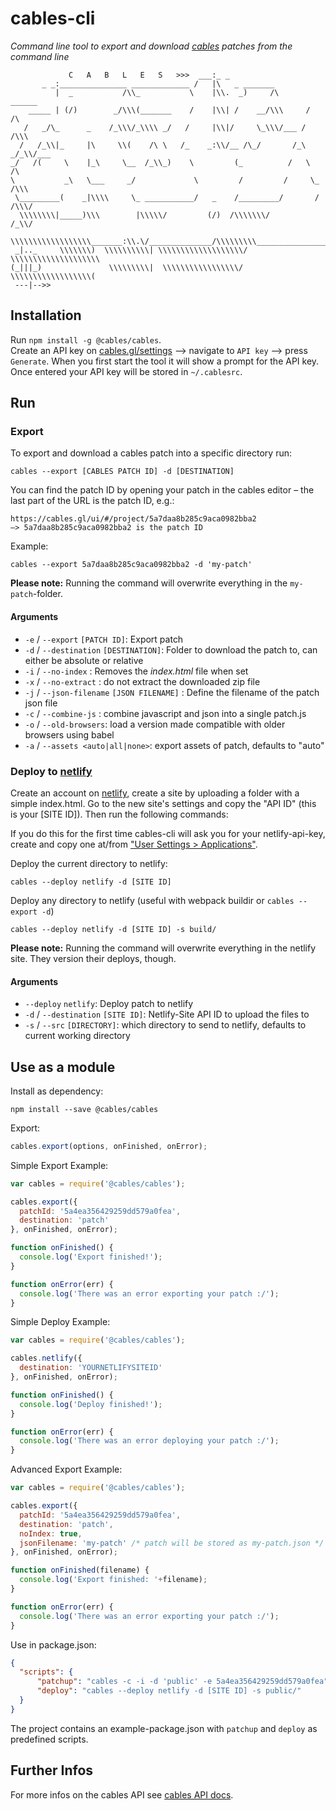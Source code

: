 

# cables-cli

_Command line tool to export and download [cables](https://cables.gl) patches from the command line_

```
             C   A   B   L   E   S   >>>  ___:_ _
       _ _:_______________ _____________ /   |\   _ _______
          |  _           /\\_           \    |\\.  _)     /\       ______         
    _____ | (/)        _/\\\(_______    /    |\\| /    __/\\\     /     /\    
   /   _/\_      _    /_\\\/_\\\\ _/   /     |\\|/     \_\\\/___ /     /\\\ 
  /   /_\\|_     |\     \\(    /\ \   /_    _:\\/__ /\_/       /_\   _/_\\/___
_/   /(     \    |_\     \__  /_\\_)    \         (_          /   \          /\
\           _\   \___     _/             \         /         /     \_       /\\\
 \_________(    _|\\\\     \_ ___________/   _    /_________/       /      /\\\/
  \\\\\\\\|_____)\\\        |\\\\\/         (/)  /\\\\\\\/                /_\\/
   \\\\\\\\\\\\\\\\\\_______:\\.\/______________/\\\\\\\\\_________________(\\ 
 _|.._     \\\\\\\)  \\\\\\\\\\| \\\\\\\\\\\\\\\\\\\/     \\\\\\\\\\\\\\\\\\\\
(_|||_)               \\\\\\\\\|  \\\\\\\\\\\\\\\\\/       \\\\\\\\\\\\\\\\\\( 
 ---|-->> 
```

## Installation

Run `npm install -g @cables/cables`.  
Create an API key on [cables.gl/settings](https://cables.gl/settings) —> navigate to `API key` —> press `Generate`.
When you first start the tool it will show a prompt for the API key. Once entered your API key will be stored in `~/.cablesrc`.

## Run

### Export

To export and download a cables patch into a specific directory  run:  
```shell
cables --export [CABLES PATCH ID] -d [DESTINATION]
```
You can find the patch ID by opening your patch in the cables editor – the last part of the URL is the patch ID, e.g.:

```shell
https://cables.gl/ui/#/project/5a7daa8b285c9aca0982bba2
—> 5a7daa8b285c9aca0982bba2 is the patch ID
```

Example:    

```shell
cables --export 5a7daa8b285c9aca0982bba2 -d 'my-patch'
```

**Please note:** Running the command will overwrite  everything in the `my-patch`-folder.

#### Arguments

- `-e` / `--export` `[PATCH ID]`: Export patch
- `-d` / `--destination` `[DESTINATION]`: Folder to download the patch to, can either be absolute or relative
- `-i` /  `--no-index` : Removes the _index.html_ file when set
- `-x` /  `--no-extract` : do not extract the downloaded zip file
- `-j` / `--json-filename` `[JSON FILENAME]` : Define the filename of the patch json file 
- `-c` / `--combine-js` : combine javascript and json into a single patch.js
- `-o` / `--old-browsers`: load a version made compatible with older browsers using babel
- `-a` / `--assets <auto|all|none>`: export assets of patch, defaults to "auto"

### Deploy to [netlify](https://www.netlify.com/)

Create an account on [netlify](https://www.netlify.com/), create a site by uploading a folder with a simple index.html.
Go to the new site's settings and copy the "API ID" (this is your [SITE ID]). Then run the following commands:
 
If you do this for the first time  cables-cli will ask you for your netlify-api-key,
create and copy one at/from ["User Settings > Applications"](https://app.netlify.com/user/applications).

Deploy the current directory to netlify:
```shell
cables --deploy netlify -d [SITE ID]
```

Deploy any directory to netlify (useful with webpack buildir or `cables --export -d`)
```shell
cables --deploy netlify -d [SITE ID] -s build/
```

**Please note:** Running the command will overwrite  everything in the netlify site. They version their deploys, though.

#### Arguments

- `--deploy` `netlify`: Deploy patch to netlify
- `-d` / `--destination` `[SITE ID]`: Netlify-Site API ID to upload the files to 
- `-s` /  `--src` `[DIRECTORY]`: which directory to send to netlify, defaults to current working directory

## Use as a module

Install as dependency:  

```
npm install --save @cables/cables
```

Export:  

```javascript
cables.export(options, onFinished, onError);
```

Simple Export Example:  

```javascript
var cables = require('@cables/cables');

cables.export({
  patchId: '5a4ea356429259dd579a0fea',
  destination: 'patch' 
}, onFinished, onError);

function onFinished() {
  console.log('Export finished!');
}

function onError(err) {
  console.log('There was an error exporting your patch :/');
}
```

Simple Deploy Example:

```javascript
var cables = require('@cables/cables');

cables.netlify({
  destination: 'YOURNETLIFYSITEID' 
}, onFinished, onError);

function onFinished() {
  console.log('Deploy finished!');
}

function onError(err) {
  console.log('There was an error deploying your patch :/');
}
```

Advanced Export Example:  

```javascript
var cables = require('@cables/cables');

cables.export({
  patchId: '5a4ea356429259dd579a0fea',
  destination: 'patch',
  noIndex: true,
  jsonFilename: 'my-patch' /* patch will be stored as my-patch.json */
}, onFinished, onError);

function onFinished(filename) {
  console.log('Export finished: '+filename);
}

function onError(err) {
  console.log('There was an error exporting your patch :/');
}
```

Use in package.json:
```json
{
  "scripts": {
      "patchup": "cables -c -i -d 'public' -e 5a4ea356429259dd579a0fea",
      "deploy": "cables --deploy netlify -d [SITE ID] -s public/"
  }
}
```

The project contains an example-package.json with `patchup` and `deploy` as predefined scripts.

## Further Infos

For more infos on the cables API see [cables API docs](https://docs.cables.gl/api/api.html).
